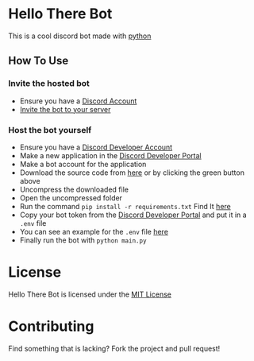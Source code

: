 # Hello There Bot
This is a cool discord bot made with [python](https://www.python.org/)

## How To Use
### Invite the hosted bot
- Ensure you have a [Discord Account](https://discord.com/)
- [Invite the bot to your server](https://discord.com/oauth2/authorize?client_id=790592850588336151&permissions=8&scope=bot)
### Host the bot yourself
- Ensure you have a [Discord Developer Account](https://discord.dev/)
- Make a new application in the [Discord Developer Portal](https://discord.dev/)
- Make a bot account for the application
- Download the source code from [here](https://github.com/DHRUV-CODER/Hello-There-Discord-Bot/archive/main.zip) or by clicking the green button above
- Uncompress the downloaded file
- Open the uncompressed folder
- Run the command `pip install -r requirements.txt` Find It [here](https://github.com/DHRUV-CODER/Latest-Discord-Bot/blob/main/requirements.txt)
- Copy your bot token from the [Discord Developer Portal](https://discord.dev/) and put it in a `.env` file
- You can see an example for the `.env` file [here](https://github.com/DHRUV-CODER/Hello-There-Discord-Bot/blob/main/dotenv.md)
- Finally run the bot with `python main.py`  

# License
Hello There Bot is licensed under the [MIT License](https://github.com/DHRUV-CODER/Hello-There-Discord-Bot/blob/main/LICENSE)

# Contributing
Find something that is lacking? Fork the project and pull request!
